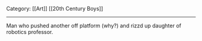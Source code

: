 Category: [[Art]] [[20th Century Boys]]
___
Man who pushed another off platform (why?)
and rizzd up daughter of robotics professor. 
